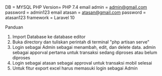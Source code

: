 DB = MYSQL
PHP Version= PHP 7.4
email admin = admin@gmail.com
password = admin123
email atasan = atasan@gmail.com
password = atasan123
framework = Laravel 10

Panduan

1. Import Database ke database editor
2. Buka directory dan tuliskan perintah di terminal "php artisan serve"
3. Login sebagai Admin sebagai menambah, edit, dan delete data. admin sebagai apporval pertama untuk transaksi sedang diproses atau belum diproses
4. Login sebagai atasan sebagai approval untuk transaksi mobil selesai
5. Untuk fitur export excel harus memasuki login sebagai Admin
